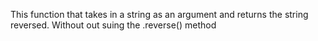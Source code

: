 This function that takes in a string as an argument and returns the string reversed. Without out suing the .reverse() method
